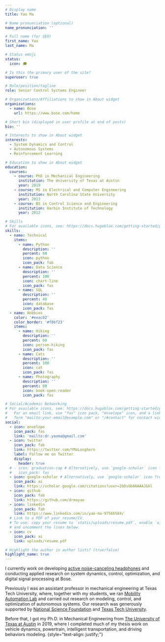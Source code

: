 ```yaml
---
# Display name
title: Yao Ma

# Name pronunciation (optional)
name_pronunciation: ''

# Full name (for SEO)
first_name: Yao
last_name: Ma

# Status emoji
status:
  icon: 🎓

# Is this the primary user of the site?
superuser: true

# Role/position/tagline
role: Senior Control Systems Engineer

# Organizations/Affiliations to show in About widget
organizations:
  - name: Bose
    url: https://www.bose.com/home

# Short bio (displayed in user profile at end of posts)
bio: ''

# Interests to show in About widget
interests:
  - System Dynamics and Control
  - Autonomous Systems
  - Reinforcement Learning

# Education to show in About widget
education:
  courses:
    - course: PhD in Mechanical Engineering
      institution: The University of Texas at Austin
      year: 2019
    - course: MS in Electrical and Computer Engineering
      institution: North Carolina State University
      year: 2013
    - course: BS in Control Science and Engineering
      institution: Harbin Institute of Technology
      year: 2012

# Skills
# For available icons, see: https://docs.hugoblox.com/getting-started/page-builder/#icons
skills:
  - name: Technical
    items:
      - name: Python
        description: ''
        percent: 80
        icon: python
        icon_pack: fab
      - name: Data Science
        description: ''
        percent: 100
        icon: chart-line
        icon_pack: fas
      - name: SQL
        description: ''
        percent: 40
        icon: database
        icon_pack: fas
  - name: Hobbies
    color: '#eeac02'
    color_border: '#f0bf23'
    items:
      - name: Hiking
        description: ''
        percent: 60
        icon: person-hiking
        icon_pack: fas
      - name: Cats
        description: ''
        percent: 100
        icon: cat
        icon_pack: fas
      - name: Photography
        description: ''
        percent: 80
        icon: book-open-reader
        icon_pack: fas

# Social/Academic Networking
# For available icons, see: https://docs.hugoblox.com/getting-started/page-builder/#icons
#   For an email link, use "fas" icon pack, "envelope" icon, and a link in the
#   form "mailto:your-email@example.com" or "/#contact" for contact widget.
social:
  - icon: envelope
    icon_pack: fas
    link: 'mailto:dr.yaoma@gmail.com'
  - icon: twitter
    icon_pack: fab
    link: https://twitter.com/YMaLonghorn
    label: Follow me on Twitter
    display:
      header: true
  # - icon: graduation-cap # Alternatively, use `google-scholar` icon from `ai` icon pack
  #   icon_pack: fas
  - icon: google-scholar # Alternatively, use `google-scholar` icon from `ai` icon pack
    icon_pack: ai
    link: https://scholar.google.com/citations?user=2bDsGb8AAAAJ&hl
  - icon: github
    icon_pack: fab
    link: https://github.com/drmayao
  - icon: linkedin
    icon_pack: fab
    link: https://www.linkedin.com/in/yao-ma-9756b584/
  # Link to a PDF of your resume/CV.
  # To use: copy your resume to `static/uploads/resume.pdf`, enable `ai` icons in `params.yaml`,
  # and uncomment the lines below.
  - icon: cv
    icon_pack: ai
    link: uploads/resume.pdf

# Highlight the author in author lists? (true/false)
highlight_name: true
---
```


I currently work on developing [active noise-canceling headphones](https://www.bose.com/c/earbuds) and conducting applied research on system dynamics, control, optimization, and digital signal processing at Bose.

Previously I was an assistant professor in mechanical engineering at Texas Tech University, where, together with my students, we ran [Mobility Automation Lab](https://yaoma.netlify.app/) and carried out research on modeling, control, and optimization of autonomous systems. Our research was generously supported by [National Science Foundation](https://www.nsf.gov/awardsearch/showAward?AWD_ID=2153229&HistoricalAwards=false) and [Texas Tech University](https://www.depts.ttu.edu/research/).

Before that, I got my Ph.D. in Mechanical Engineering from [The University of Texas at Austin](https://cockrell.utexas.edu/academics/mechanical-engineering) in 2019, where I completed much of my thesis work on vehicle dynamics, powertrain, intelligent transportation, and driving behaviors modeling.
{style="text-align: justify;"}
